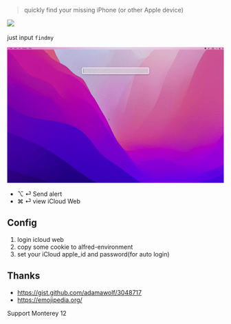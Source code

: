 > quickly find your missing iPhone (or other Apple device)

[![](https://img.shields.io/badge/version-v0.3-green)](./Find%20iPhone.alfredworkflow)

just input `findmy`

![](./screenshot.gif)

- ⌥ ⏎ Send alert
- ⌘ ⏎ view iCloud Web

## Config

1. login icloud web
2. copy some cookie to alfred-environment
3. set your iCloud apple_id and password(for auto login)

## Thanks
- https://gist.github.com/adamawolf/3048717
- https://emojipedia.org/

Support Monterey 12
